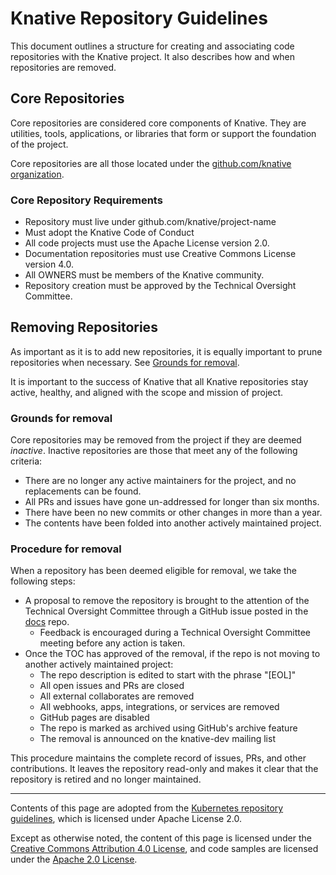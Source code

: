 # Knative Repository Guidelines

This document outlines a structure for creating and associating code repositories
with the Knative project. It also describes how and when repositories are removed.

## Core Repositories

Core repositories are considered core components of Knative. They are utilities, tools,
applications, or libraries that form or support the foundation of the project.

Core repositories are all those located under the
[github.com/knative organization](https://github.com/knative).

### Core Repository Requirements

* Repository must live under github.com/knative/project-name
* Must adopt the Knative Code of Conduct
* All code projects must use the Apache License version 2.0.
* Documentation repositories must use Creative Commons License version 4.0.
* All OWNERS must be members of the Knative community.
* Repository creation must be approved by the Technical Oversight Committee.

## Removing Repositories

As important as it is to add new repositories, it is equally important to prune
repositories when necessary. See [Grounds for removal](#grounds-for-removal).

It is important to the success of Knative that all Knative repositories stay
active, healthy, and aligned with the scope and mission of project.

### Grounds for removal

Core repositories may be removed from the project if they are deemed _inactive_.
Inactive repositories are those that meet any of the following criteria:

* There are no longer any active maintainers for the project, and no replacements can be found.
* All PRs and issues have gone un-addressed for longer than six months.
* There have been no new commits or other changes in more than a year.
* The contents have been folded into another actively maintained project.

### Procedure for removal

When a repository has been deemed eligible for removal, we take the following steps:

* A proposal to remove the repository is brought to the attention of the Technical Oversight Committee
  through a GitHub issue posted in the [docs](https://github.com/knative/docs) repo.
  * Feedback is encouraged during a Technical Oversight Committee meeting before any action is taken.
* Once the TOC has approved of the removal, if the repo is not moving to another actively maintained project:
  * The repo description is edited to start with the phrase "[EOL]"
  * All open issues and PRs are closed
  * All external collaborates are removed
  * All webhooks, apps, integrations, or services are removed
  * GitHub pages are disabled
  * The repo is marked as archived using GitHub's archive feature
  * The removal is announced on the knative-dev mailing list

This procedure maintains the complete record of issues, PRs, and other contributions. It leaves
the repository read-only and makes it clear that the repository is retired and no longer maintained.

---

Contents of this page are adopted from the
[Kubernetes repository guidelines](https://github.com/kubernetes/community/blob/master/github-management/kubernetes-repositories.md),
which is licensed under Apache License 2.0.

Except as otherwise noted, the content of this page is licensed under the
[Creative Commons Attribution 4.0 License](https://creativecommons.org/licenses/by/4.0/),
and code samples are licensed under the
[Apache 2.0 License](https://www.apache.org/licenses/LICENSE-2.0).
